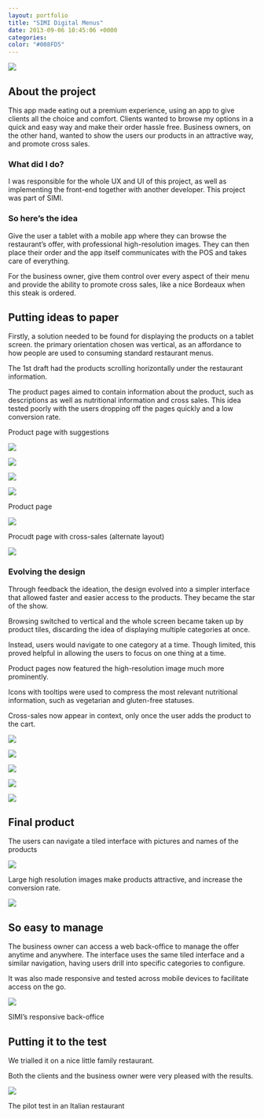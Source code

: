 ```yaml
---
layout: portfolio
title: "SIMI Digital Menus"
date: 2013-09-06 10:45:06 +0000
categories:
color: "#008FD5"
---
```


![](simi-featured-2285e235-8f26-49ed-9aa0-3df2b5b58080.png)

## About the project

This app made eating out a premium experience, using an app to give clients all the choice and comfort. Clients wanted to browse my options in a quick and easy way and make their order hassle free. Business owners, on the other hand, wanted to show the users our products in an attractive way, and promote cross sales.

### What did I do?

I was responsible for the whole UX and UI of this project, as well as implementing the front-end together with another developer. This project was part of SIMI.

### So here’s the idea

Give the user a tablet with a mobile app where they can browse the restaurant’s offer, with professional high-resolution images. They can then place their order and the app itself communicates with the POS and takes care of everything.

For the business owner, give them control over every aspect of their menu and provide the ability to promote cross sales, like a nice Bordeaux when this steak is ordered.

## Putting ideas to paper

Firstly, a solution needed to be found for displaying the products on a tablet screen. the primary orientation chosen was vertical, as an affordance to how people are used to consuming standard restaurant menus.

The 1st draft had the products scrolling horizontally under the restaurant information.

The product pages aimed to contain information about the product, such as descriptions as well as nutritional information and cross sales. This idea tested poorly with the users dropping off the pages quickly and a low conversion rate.

Product page with suggestions

![](SIMI-wireframe-Product-Details-01-8aed7d48-6c92-4e0f-b040-6d1b82d902c7.png)

![](SIMI-wireframe-Off-canvas-Shopping-Cart-copy-6ade89f4-df78-44f9-af3f-e96c2ec94f7c.png)

![](SIMI-wireframe-Home-strips-1-b7a61b2b-4546-4611-ab91-f4b15455b4d6.png)

![](SIMI-wireframe-vinho-landscape-db7bb667-342f-4575-8d8e-b6fbfe680e1c.png)

Product page

![](SIMI-wireframe-vinho-344766b3-739d-4fc1-99be-2cb5eee18f6f.png)

Procudt page with cross-sales (alternate layout)

![](SIMI-wireframe-Product-Details-02-662ec027-f777-44bd-8db2-5f1f55c2b522.png)

### Evolving the design

Through feedback the ideation, the design evolved into a simpler interface that allowed faster and easier access to the products. They became the star of the show.

Browsing switched to vertical and the whole screen became taken up by product tiles, discarding the idea of displaying multiple categories at once.

Instead, users would navigate to one category at a time. Though limited, this proved helpful in allowing the users to focus on one thing at a time.

Product pages now featured the high-resolution image much more prominently.

Icons with tooltips were used to compress the most relevant nutritional information, such as vegetarian and gluten-free statuses.

Cross-sales now appear in context, only once the user adds the product to the cart.

![](SIMI-wireframe-tiles-1b79060f-ceda-43db-8d6d-c1153f2b4c05.png)

![](SIMI-wireframe-Product-Fullscreen-02-copy-2d5056a0-2420-4cb0-ac4f-872cd458c5f7.png)

![](SIMI-wireframe-Prduct-Fullscreen-01-6c6c1dae-a064-40a6-a86b-589cf9cb905a.png)

![](SIMI-wireframe-Off-canvas-Search-copy-f206f1f9-76b2-4912-9e10-434f592419e6.png)

![](SIMI-wireframe-Home-tiles-bca65b72-8538-41d2-83ec-d9211020451c.png)

## Final product

The users can navigate a tiled interface with pictures and names of the products

![](463d4820847547-62176bbc-4939-46c6-b2f4-b5db706c489f.56305937efa11.png)

Large high resolution images make products attractive, and increase the conversion rate.

![](devices-e366d1ff-8b5e-4e69-93ec-eacacd053e5c.png)

## So easy to manage

The business owner can access a web back-office to manage the offer anytime and anywhere. The interface uses the same tiled interface and a similar navigation, having users drill into specific categories to configure.

It was also made responsive and tested across mobile devices to facilitate access on the go.

![](7cec3720847547-0082c677-18f1-4812-95a3-a7a4d476634f.562f21b2bbb11.jpg)

SIMI’s responsive back-office

## Putting it to the test

We trialled it on a nice little family restaurant.

Both the clients and the business owner were very pleased with the results.

![](6a25b420847547-378050fa-30d8-4245-856d-70206ada3c50.562f21ab94e1f.jpg)

The pilot test in an Italian restaurant
